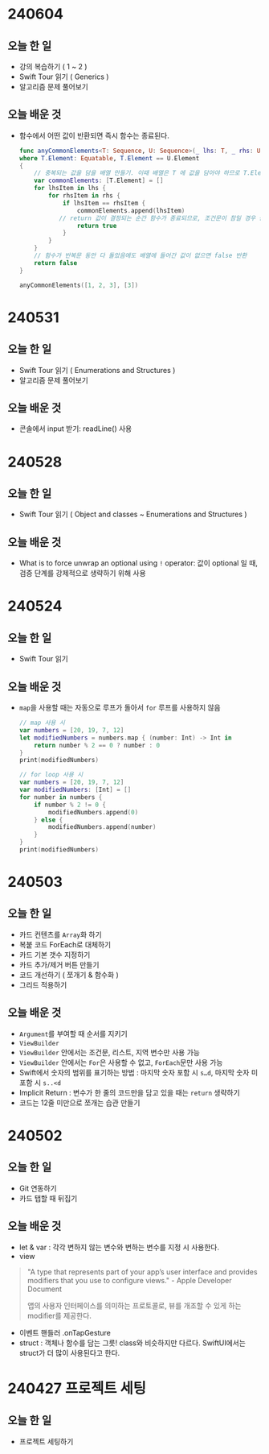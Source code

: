 # 240604
## 오늘 한 일
- 강의 복습하기 ( 1 ~ 2 )
- Swift Tour 읽기 ( Generics )
- 알고리즘 문제 풀어보기

## 오늘 배운 것
- 함수에서 어떤 값이 반환되면 즉시 함수는 종료된다.
    ``` swift
    func anyCommonElements<T: Sequence, U: Sequence>(_ lhs: T, _ rhs: U) -> Bool
    where T.Element: Equatable, T.Element == U.Element
    {
        // 중복되는 값을 담을 배열 만들기. 이때 배열은 T 에 값을 담아야 하므로 T.Element 타입으로 선언하기
        var commonElements: [T.Element] = []
        for lhsItem in lhs {
            for rhsItem in rhs {
                if lhsItem == rhsItem {
                    commonElements.append(lhsItem)
               // return 값이 결정되는 순간 함수가 종료되므로, 조건문이 참일 경우 중복 값 배열에 추가한 후 true 반환
                    return true
                }
            }
        }
        // 함수가 반복문 동안 다 돌았음에도 배열에 들어간 값이 없으면 false 반환
        return false
    }

    anyCommonElements([1, 2, 3], [3])
    ```


# 240531
## 오늘 한 일
- Swift Tour 읽기 ( Enumerations and Structures )
- 알고리즘 문제 풀어보기 

## 오늘 배운 것
- 콘솔에서 input 받기: readLine() 사용


# 240528
## 오늘 한 일
- Swift Tour 읽기 ( Object and classes ~ Enumerations and Structures )

## 오늘 배운 것
- What is to force unwrap an optional using `!` operator: 값이 optional 일 때, 검증 단계를 강제적으로 생략하기 위해 사용


# 240524
## 오늘 한 일
- Swift Tour 읽기

## 오늘 배운 것
- `map`을 사용할 때는 자동으로 루프가 돌아서 `for` 루프를 사용하지 않음

    ``` swift
    // map 사용 시
    var numbers = [20, 19, 7, 12]
    let modifiedNumbers = numbers.map { (number: Int) -> Int in
        return number % 2 == 0 ? number : 0
    }
    print(modifiedNumbers)
    ```
    
    ``` swift
    // for loop 사용 시
    var numbers = [20, 19, 7, 12]
    var modifiedNumbers: [Int] = []
    for number in numbers {
        if number % 2 != 0 {
            modifiedNumbers.append(0)
        } else {
            modifiedNumbers.append(number)
        }
    }
    print(modifiedNumbers)
    ```

# 240503
## 오늘 한 일
- 카드 컨텐츠를 `Array`화 하기
- 복붙 코드 ForEach로 대체하기
- 카드 기본 갯수 지정하기
- 카드 추가/제거 버튼 만들기
- 코드 개선하기 ( 쪼개기 & 함수화 )
- 그리드 적용하기

## 오늘 배운 것
- `Argument`를 부여할 때 순서를 지키기
- `ViewBuilder`
- `ViewBuilder` 안에서는 조건문, 리스트, 지역 변수만 사용 가능
- `ViewBuilder` 안에서는 `For`은 사용할 수 없고, `ForEach`문만 사용 가능
- Swift에서 숫자의 범위를 표기하는 방법 : 마지막 숫자 포함 시 `s…d`, 마지막 숫자 미포함 시 `s..<d`
- Implicit Return : 변수가 한 줄의 코드만을 담고 있을 때는 `return` 생략하기
- 코드는 12줄 미만으로 쪼개는 습관 만들기

# 240502

## 오늘 한 일
- Git 연동하기
- 카드 탭할 때 뒤집기

## 오늘 배운 것
- let & var : 각각 변하지 않는 변수와 변하는 변수를 지정 시 사용한다.
- view
>
> "A type that represents part of your app’s user interface and provides modifiers that you use to configure views." - Apple Developer Document
>
> 앱의 사용자 인터페이스를 의미하는 프로토콜로, 뷰를 개조할 수 있게 하는 modifier를 제공한다.
- 이벤트 핸들러 .onTapGesture
- struct : 객체나 함수를 담는 그릇! class와 비슷하지만 다르다. SwiftUI에서는 struct가 더 많이 사용된다고 한다.

# 240427 프로젝트 세팅
## 오늘 한 일
- 프로젝트 세팅하기
